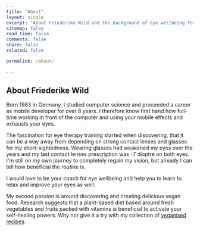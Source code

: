```yaml
---
title: "About"
layout: single
excerpt: "About Friederike Wild and the background of eye wellbeing for healthy and vital vision."
sitemap: false
read_time: false
comments: false
share: false
related: false

permalink: /about/

---
```


## About Friederike Wild

[comment]: <> (TODO: Add a nice photo plus a header?)

Born 1983 in Germany, I studied computer science and proceeded a career as mobile developer for over 8 years. I therefore know first hand how full-time working in front of the computer and using your mobile effects and exhausts your eyes.


The fascination for eye therapy training started when discovering, that it can be a way away from depending on strong contact lenses and glasses for my short-sightedness. Wearing glasses had weakened my eyes over the years and my last contact lenses prescription was -7 dioptre on both eyes. I'm still on my own journey to completely regain my vision, but already I can tell how beneficial the routine is.


I would love to be your coach for eye wellbeing and help you to learn to relax and improve your eyes as well. 


My second passion is around discovering and creating delicious vegan food. Research suggests that a plant-based diet based around fresh vegetables and fruits packed with vitamins is beneficial to activate your self-healing powers. Why not give it a try with my collection of [veganised recipes](http://veganised.co.uk "veganised recipes").


[comment]: <> (Add some research link to read further on this)


[comment]: <> (You can read more about my own journey to a healthy and vital vision [here].)

